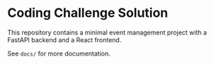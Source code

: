 # Coding Challenge Solution

This repository contains a minimal event management project with a FastAPI backend and a React frontend.

See `docs/` for more documentation.
